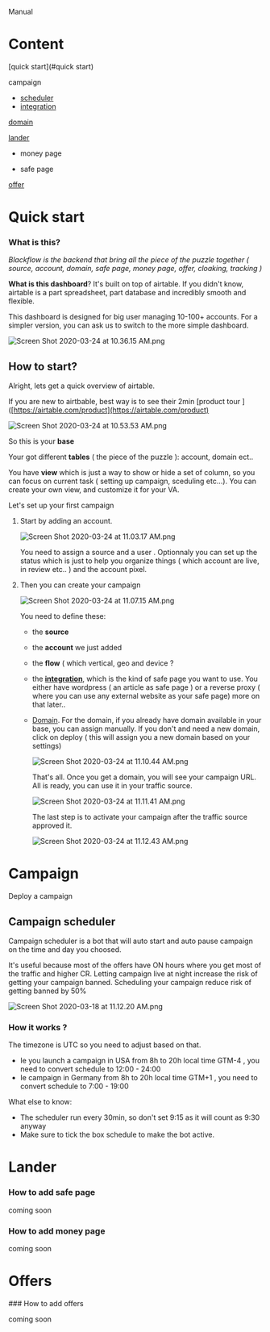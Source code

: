 Manual

# Content

[quick start](#quick start)

campaign

- [scheduler](#scheduler)
- [integration](#integration)

[domain](#domain)

[lander](#lander)

- money page

- safe page

[offer](#offer)

# Quick start

### What is this?

*Blackflow is the backend that bring all the piece of the puzzle together ( source, account, domain, safe page, money page, offer, cloaking, tracking )*

**What is this dashboard**? It's built on top of airtable. If you didn't know, airtable is a part spreadsheet, part database and incredibly smooth and flexible. 

This dashboard is designed for big user managing 10-100+ accounts. For a simpler version, you can ask us to switch to the more simple dashboard.

![Screen Shot 2020-03-24 at 10.36.15 AM.png](https://raw.githubusercontent.com/blackhatflow/storage/master/2020/03/24-10-36-19-Screen%20Shot%202020-03-24%20at%2010.36.15%20AM.png)

## How to start?

Alright, lets get a quick overview of airtable.

If you are new to airtbable, best way is to see their 2min [product tour ]([https://airtable.com/product](https://airtable.com/product)

![Screen Shot 2020-03-24 at 10.53.53 AM.png](https://raw.githubusercontent.com/blackhatflow/storage/master/2020/03/24-10-58-14-Screen%20Shot%202020-03-24%20at%2010.53.53%20AM.png)

So this is your **base**

Your got different **tables** ( the piece of the puzzle ): account, domain ect..

You have **view** which is just a way to show or hide a set of column, so you can focus on current task ( setting up campaign, sceduling etc...). You can create your own view, and customize it for your VA.

Let's set up your first campaign

1. Start by adding an account.
   
   ![Screen Shot 2020-03-24 at 11.03.17 AM.png](https://raw.githubusercontent.com/blackhatflow/storage/master/2020/03/24-11-03-55-Screen%20Shot%202020-03-24%20at%2011.03.17%20AM.png)
   
   You need to assign a source and a user . Optionnaly you can set up the status which is just to help you organize things ( which account are live, in review etc.. ) and the account pixel.

2. Then you can create your campaign
   
   ![Screen Shot 2020-03-24 at 11.07.15 AM.png](https://raw.githubusercontent.com/blackhatflow/storage/master/2020/03/24-11-08-07-Screen%20Shot%202020-03-24%20at%2011.07.15%20AM.png)
   
   You need to define these:
   
   - the **source** 
   
   - the **account** we just added
   
   - the **flow** ( which vertical, geo and device ?
   
   - the **[integration](#integration)**, which is the kind of safe page you want to use. You either have wordpress ( an article as safe page ) or a reverse proxy ( where you can use any external website as your safe page) more on that later..
   
   - [Domain](#domain). For the domain, if you already have domain available in your base, you can assign manually. If you don't and need a new domain, click on deploy ( this will assign you a new domain based on your settings)
     
     ![Screen Shot 2020-03-24 at 11.10.44 AM.png](https://raw.githubusercontent.com/blackhatflow/storage/master/2020/03/24-11-11-01-Screen%20Shot%202020-03-24%20at%2011.10.44%20AM.png)
     
     That's all. Once you get a domain, you will see your campaign URL. 
     All is ready, you can use it in your traffic source.
     
     ![Screen Shot 2020-03-24 at 11.11.41 AM.png](https://raw.githubusercontent.com/blackhatflow/storage/master/2020/03/24-11-11-46-Screen%20Shot%202020-03-24%20at%2011.11.41%20AM.png)
     
     The last step is to activate your campaign after the traffic source approved it.
     
     ![Screen Shot 2020-03-24 at 11.12.43 AM.png](https://raw.githubusercontent.com/blackhatflow/storage/master/2020/03/24-11-13-06-Screen%20Shot%202020-03-24%20at%2011.12.43%20AM.png)





# Campaign

Deploy a campaign

## Campaign scheduler

Campaign scheduler is a bot that will auto start and auto pause campaign on the time and day you choosed.

It's useful because most of the offers have ON hours where you get most of the traffic and higher CR. Letting campaign live at night increase the risk of getting your campaign banned. Scheduling your campaign reduce risk of getting banned by 50%

![Screen Shot 2020-03-18 at 11.12.20 AM.png](https://raw.githubusercontent.com/blackhatflow/storage/master/2020/03/20-15-49-12-Screen%20Shot%202020-03-18%20at%2011.12.20%20AM.png)

### How it works ?

The timezone is UTC so you need to adjust based on that.

- Ie you launch a campaign in USA from 8h to 20h local time GTM-4 , you need to convert schedule to 12:00 - 24:00
- Ie campaign in Germany from 8h to 20h local time GTM+1 , you need to convert schedule to 7:00 - 19:00

What else to know:

- The scheduler run every 30min, so don't set 9:15 as it will count as 9:30 anyway
- Make sure to tick the box schedule to make the bot active.

# Lander

### How to add safe page

coming soon

### How to add money page

coming soon

# Offers

### How to add offers

coming soon
